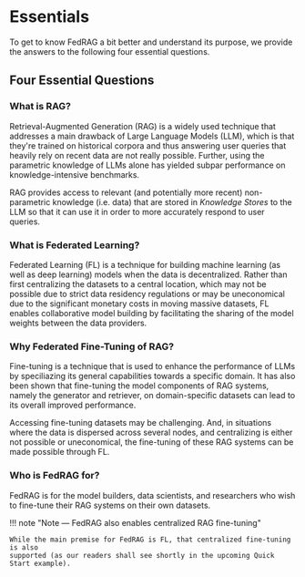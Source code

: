 # Essentials

To get to know FedRAG a bit better and understand its purpose, we provide the
answers to the following four essential questions.

## Four Essential Questions

### What is RAG?

Retrieval-Augmented Generation (RAG) is a widely used technique that addresses a main drawback of Large Language Models (LLM), which is that they're trained on
historical corpora and thus answering user queries that heavily rely on recent data
are not really possible. Further, using the parametric knowledge of LLMs alone
has yielded subpar performance on knowledge-intensive benchmarks.

RAG provides access to relevant (and potentially more recent) non-parametric
knowledge (i.e. data) that are stored in _Knowledge Stores_ to the LLM so that it
can use it in order to more accurately respond to user queries.

### What is Federated Learning?

Federated Learning (FL) is a technique for building machine learning (as well as
deep learning) models when the data is decentralized. Rather than first centralizing
the datasets to a central location, which may not be possible due to strict data
residency regulations or may be uneconomical due to the significant monetary costs in moving massive datasets, FL enables collaborative model building by facilitating
the sharing of the model weights between the data providers.

### Why Federated Fine-Tuning of RAG?

Fine-tuning is a technique that is used to enhance the performance of LLMs by
speciliazing its general capabilities towards a specific domain. It has also been
shown that fine-tuning the model components of RAG systems, namely the generator
and retriever, on domain-specific datasets can lead to its overall improved
performance.

Accessing fine-tuning datasets may be challenging. And, in situations where the
data is dispersed across several nodes, and centralizing is either not possible
or uneconomical, the fine-tuning of these RAG systems can be made possible through
FL.

### Who is FedRAG for?

FedRAG is for the model builders, data scientists, and researchers who wish to fine-tune
their RAG systems on their own datasets.

!!! note "Note — FedRAG also enables centralized RAG fine-tuning"

    While the main premise for FedRAG is FL, that centralized fine-tuning is also
    supported (as our readers shall see shortly in the upcoming Quick Start example).
